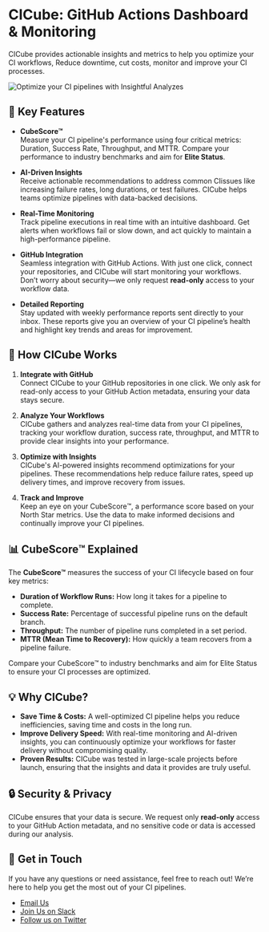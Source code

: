 # CICube: GitHub Actions Dashboard & Monitoring

CICube provides actionable insights and metrics to help you optimize your CI workflows, Reduce downtime, cut costs, monitor and improve your CI processes.

![Optimize your CI pipelines with Insightful Analyzes](https://cicube.io/assets/images/hero-new-8ebb7b941ae87b549c5c80cb22d2fe10.png)

## 🚀 Key Features

- **CubeScore™️**  
  Measure your CI pipeline's performance using four critical metrics: Duration, Success Rate, Throughput, and MTTR. Compare your performance to industry benchmarks and aim for **Elite Status**.

- **AI-Driven Insights**  
  Receive actionable recommendations to address common CIissues like increasing failure rates, long durations, or test failures. CICube helps teams optimize pipelines with data-backed decisions.

- **Real-Time Monitoring**  
  Track pipeline executions in real time with an intuitive dashboard. Get alerts when workflows fail or slow down, and act quickly to maintain a high-performance pipeline.

- **GitHub Integration**  
  Seamless integration with GitHub Actions. With just one click, connect your repositories, and CICube will start monitoring your workflows. Don’t worry about security—we only request **read-only** access to your workflow data.

- **Detailed Reporting**  
  Stay updated with weekly performance reports sent directly to your inbox. These reports give you an overview of your CI pipeline’s health and highlight key trends and areas for improvement.

## 🧩 How CICube Works

1. **Integrate with GitHub**  
   Connect CICube to your GitHub repositories in one click. We only ask for read-only access to your GitHub Action metadata, ensuring your data stays secure.

2. **Analyze Your Workflows**  
   CICube gathers and analyzes real-time data from your CI pipelines, tracking your workflow duration, success rate, throughput, and MTTR to provide clear insights into your performance.

3. **Optimize with Insights**  
   CICube's AI-powered insights recommend optimizations for your pipelines. These recommendations help reduce failure rates, speed up delivery times, and improve recovery from issues.

4. **Track and Improve**  
   Keep an eye on your CubeScore™️, a performance score based on your North Star metrics. Use the data to make informed decisions and continually improve your CI pipelines.

## 📊 CubeScore™️ Explained

The **CubeScore™️** measures the success of your CI lifecycle based on four key metrics:
- **Duration of Workflow Runs:** How long it takes for a pipeline to complete.
- **Success Rate:** Percentage of successful pipeline runs on the default branch.
- **Throughput:** The number of pipeline runs completed in a set period.
- **MTTR (Mean Time to Recovery):** How quickly a team recovers from a pipeline failure.

Compare your CubeScore™️ to industry benchmarks and aim for Elite Status to ensure your CI processes are optimized.

## 💡 Why CICube?

- **Save Time & Costs:** A well-optimized CI pipeline helps you reduce inefficiencies, saving time and costs in the long run.
- **Improve Delivery Speed:** With real-time monitoring and AI-driven insights, you can continuously optimize your workflows for faster delivery without compromising quality.
- **Proven Results:** CICube was tested in large-scale projects before launch, ensuring that the insights and data it provides are truly useful.

## 🔒 Security & Privacy

CICube ensures that your data is secure. We request only **read-only** access to your GitHub Action metadata, and no sensitive code or data is accessed during our analysis.

## 📧 Get in Touch

If you have any questions or need assistance, feel free to reach out! We’re here to help you get the most out of your CI pipelines.

- [Email Us](mailto:info@cicube.io)
- [Join Us on Slack](https://s.cicube.io/slack)
- [Follow us on Twitter](https://x.com/cicube_io)

